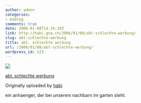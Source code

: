 ```yaml
---
author: admin
categories:
- moblog
comments: true
date: 2006-01-08T14:34:29Z
link: http://habi.gna.ch/2006/01/08/abt-schlechte-werbung/
slug: abt-schlechte-werbung
title: abt. schlechte werbung
url: /2006/01/08/abt-schlechte-werbung/
wordpress_id: 123
---
```


[![](http://static.flickr.com/42/83851352_6b7c256fee_m.jpg)](http://www.flickr.com/photos/habi/83851352/)
   

 
  [abt. schlechte werbung](http://www.flickr.com/photos/habi/83851352/)
    

  Originally uploaded by [habi](http://www.flickr.com/people/habi/).
 



ein anhaenger, der bei unserem nachbarn im garten steht.
  

